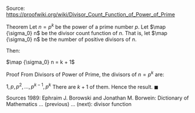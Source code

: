 # 

Source: https://proofwiki.org/wiki/Divisor_Count_Function_of_Power_of_Prime

Theorem
Let $n = p^k$ be the power of a prime number $p$.
Let $\map {\sigma_0} n$ be the divisor count function of $n$.
That is, let $\map {\sigma_0} n$ be the number of positive divisors of $n$.

Then:

$\map {\sigma_0} n = k + 1$


Proof
From Divisors of Power of Prime, the divisors of $n = p^k$ are:

$1, p, p^2, \ldots, p^{k - 1}, p^k$
There are $k + 1$ of them.
Hence the result.
$\blacksquare$


Sources
1989: Ephraim J. Borowski and Jonathan M. Borwein: Dictionary of Mathematics ... (previous) ... (next): divisor function




